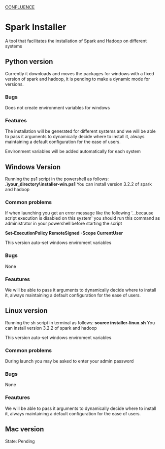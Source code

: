 
[CONFLUENCE](https://victoryil.atlassian.net/l/cp/y9artco0) 

# Spark Installer

A tool that facilitates the installation of Spark and Hadoop on different systems

## Python version
Currently it downloads and moves the packages for windows with a fixed version of spark and hadoop, it is pending to make a dynamic mode for versions.

### Bugs
Does not create environment variables for windows

### Features
The installation will be generated for different systems and we will be able to pass it arguments to dynamically decide where to install it, always maintaining a default configuration for the ease of users.

Environment variables will be added automatically for each system

## Windows Version
Running the ps1 script in the powershell as follows:
**.\your_directory\installer-win.ps1**
You can install version 3.2.2 of spark and hadoop

### Common problems
If when launching you get an error message like the following '...because script execution is disabled on this system' you should run this command as administrator in your powershell before starting the script

**Set-ExecutionPolicy RemoteSigned -Scope CurrentUser**

This version auto-set windows enviroment variables
### Bugs 
None

### Feautures
We will be able to pass it arguments to dynamically decide where to install it, always maintaining a default configuration for the ease of users.

## Linux version
Running the sh script in terminal as follows:
**source installer-linux.sh**
You can install version 3.2.2 of spark and hadoop

This version auto-set windows enviroment variables

### Common problems
During launch you may be asked to enter your admin password

### Bugs 
None

### Feautures
We will be able to pass it arguments to dynamically decide where to install it, always maintaining a default configuration for the ease of users.

## Mac version
State: Pending

